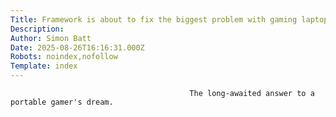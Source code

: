 ```yaml
---
Title: Framework is about to fix the biggest problem with gaming laptops
Description: 
Author: Simon Batt
Date: 2025-08-26T16:16:31.000Z
Robots: noindex,nofollow
Template: index
---
```


                                            The long-awaited answer to a portable gamer's dream.
                                        